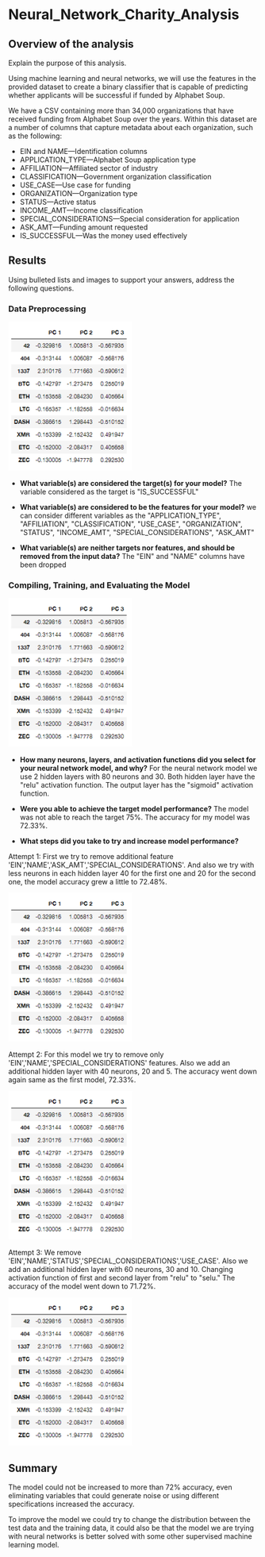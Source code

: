 # Neural_Network_Charity_Analysis

## Overview of the analysis

Explain the purpose of this analysis.

Using machine learning and neural networks, we will use the features in the provided dataset to create a binary classifier that is capable of predicting whether applicants will be successful if funded by Alphabet Soup.

We have a CSV containing more than 34,000 organizations that have received funding from Alphabet Soup over the years. Within this dataset are a number of columns that capture metadata about each organization, such as the following:

- EIN and NAME—Identification columns
- APPLICATION_TYPE—Alphabet Soup application type
- AFFILIATION—Affiliated sector of industry
- CLASSIFICATION—Government organization classification
- USE_CASE—Use case for funding
- ORGANIZATION—Organization type
- STATUS—Active status
- INCOME_AMT—Income classification
- SPECIAL_CONSIDERATIONS—Special consideration for application
- ASK_AMT—Funding amount requested
- IS_SUCCESSFUL—Was the money used effectively

## Results

Using bulleted lists and images to support your answers, address the following questions.

### Data Preprocessing

<img src="https://github.com/Jponce25/Cryptocurrencies/blob/fa501ece8144b10b95295a9f89557f7305c5840d/Image/Imagen1.png" width="250">

- **What variable(s) are considered the target(s) for your model?**
The variable considered as the target is "IS_SUCCESSFUL"

- **What variable(s) are considered to be the features for your model?**
we can consider different variables as the "APPLICATION_TYPE", "AFFILIATION", "CLASSIFICATION", "USE_CASE", "ORGANIZATION", "STATUS", "INCOME_AMT", "SPECIAL_CONSIDERATIONS", "ASK_AMT"

- **What variable(s) are neither targets nor features, and should be removed from the input data?**
The "EIN" and "NAME" columns have been dropped

### Compiling, Training, and Evaluating the Model

<img src="https://github.com/Jponce25/Cryptocurrencies/blob/fa501ece8144b10b95295a9f89557f7305c5840d/Image/Imagen1.png" width="250">

- **How many neurons, layers, and activation functions did you select for your neural network model, and why?**
For the neural network model we use 2 hidden layers with 80 neurons and 30. Both hidden layer have the "relu" activation function. The output layer has the "sigmoid" activation function.

- **Were you able to achieve the target model performance?**
The model was not able to reach the target 75%. The accuracy for my model was 72.33%.

- **What steps did you take to try and increase model performance?**

Attempt 1: First we try to remove additional feature 'EIN','NAME','ASK_AMT','SPECIAL_CONSIDERATIONS'. And also we try with less neurons in each hidden layer 40 for the first one and 20 for the second one, the model accuracy grew a little to 72.48%.

<img src="https://github.com/Jponce25/Cryptocurrencies/blob/fa501ece8144b10b95295a9f89557f7305c5840d/Image/Imagen1.png" width="250">

Attempt 2: For this model we try to remove only 'EIN','NAME','SPECIAL_CONSIDERATIONS' features. Also we add an additional hidden layer with 40 neurons, 20 and 5. The accuracy went down again same as the first model, 72.33%.

<img src="https://github.com/Jponce25/Cryptocurrencies/blob/fa501ece8144b10b95295a9f89557f7305c5840d/Image/Imagen1.png" width="250">

Attempt 3: We remove 'EIN','NAME','STATUS','SPECIAL_CONSIDERATIONS','USE_CASE'. Also we add an additional hidden layer with 60 neurons, 30 and 10. Changing activation function of first and second layer from "relu" to "selu." The accuracy of the model went down to 71.72%.

<img src="https://github.com/Jponce25/Cryptocurrencies/blob/fa501ece8144b10b95295a9f89557f7305c5840d/Image/Imagen1.png" width="250">

## Summary

The model could not be increased to more than 72% accuracy, even eliminating variables that could generate noise or using different specifications increased the accuracy. 

To improve the model we could try to change the distribution between the test data and the training data, it could also be that the model we are trying with neural networks is better solved with some other supervised machine learning model.